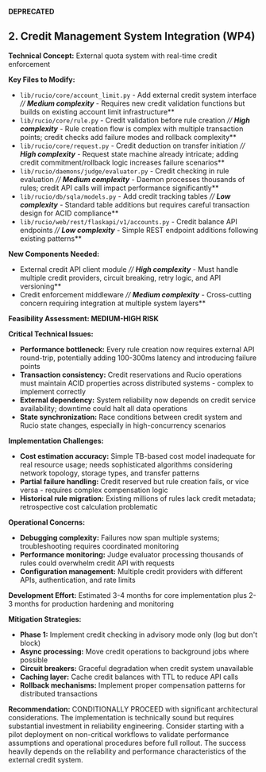 **DEPRECATED**

## 2. Credit Management System Integration (WP4)

**Technical Concept:** External quota system with real-time credit enforcement

**Key Files to Modify:**
- `lib/rucio/core/account_limit.py` - Add external credit system interface
*// ****Medium complexity***** - Requires new credit validation functions but builds on existing account limit infrastructure**
- `lib/rucio/core/rule.py` - Credit validation before rule creation
*// ****High complexity***** - Rule creation flow is complex with multiple transaction points; credit checks add failure modes and rollback complexity**
- `lib/rucio/core/request.py` - Credit deduction on transfer initiation
*// ****High complexity***** - Request state machine already intricate; adding credit commitment/rollback logic increases failure scenarios**
- `lib/rucio/daemons/judge/evaluator.py` - Credit checking in rule evaluation
*// ****Medium complexity***** - Daemon processes thousands of rules; credit API calls will impact performance significantly**
- `lib/rucio/db/sqla/models.py` - Add credit tracking tables
*// ****Low complexity***** - Standard table additions but requires careful transaction design for ACID compliance**
- `lib/rucio/web/rest/flaskapi/v1/accounts.py` - Credit balance API endpoints
*// ****Low complexity***** - Simple REST endpoint additions following existing patterns**

**New Components Needed:**
- External credit API client module
*// ****High complexity***** - Must handle multiple credit providers, circuit breaking, retry logic, and API versioning**
- Credit enforcement middleware
*// ****Medium complexity***** - Cross-cutting concern requiring integration at multiple system layers**

**Feasibility Assessment: MEDIUM-HIGH RISK**

**Critical Technical Issues:**
- **Performance bottleneck:** Every rule creation now requires external API round-trip, potentially adding 100-300ms latency and introducing failure points
- **Transaction consistency:** Credit reservations and Rucio operations must maintain ACID properties across distributed systems - complex to implement correctly
- **External dependency:** System reliability now depends on credit service availability; downtime could halt all data operations
- **State synchronization:** Race conditions between credit system and Rucio state changes, especially in high-concurrency scenarios

**Implementation Challenges:**
- **Cost estimation accuracy:** Simple TB-based cost model inadequate for real resource usage; needs sophisticated algorithms considering network topology, storage types, and transfer patterns
- **Partial failure handling:** Credit reserved but rule creation fails, or vice versa - requires complex compensation logic
- **Historical rule migration:** Existing millions of rules lack credit metadata; retrospective cost calculation problematic

**Operational Concerns:**
- **Debugging complexity:** Failures now span multiple systems; troubleshooting requires coordinated monitoring
- **Performance monitoring:** Judge evaluator processing thousands of rules could overwhelm credit API with requests
- **Configuration management:** Multiple credit providers with different APIs, authentication, and rate limits

**Development Effort:** Estimated 3-4 months for core implementation plus 2-3 months for production hardening and monitoring

**Mitigation Strategies:**
- **Phase 1:** Implement credit checking in advisory mode only (log but don't block)
- **Async processing:** Move credit operations to background jobs where possible
- **Circuit breakers:** Graceful degradation when credit system unavailable
- **Caching layer:** Cache credit balances with TTL to reduce API calls
- **Rollback mechanisms:** Implement proper compensation patterns for distributed transactions

**Recommendation:** CONDITIONALLY PROCEED with significant architectural considerations. The implementation is technically sound but requires substantial investment in reliability engineering. Consider starting with a pilot deployment on non-critical workflows to validate performance assumptions and operational procedures before full rollout. The success heavily depends on the reliability and performance characteristics of the external credit system.